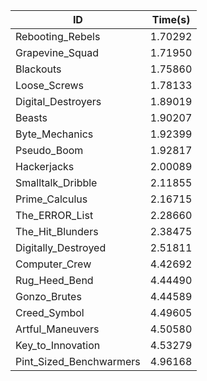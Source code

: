|ID|Time(s)|
|-|-|
|Rebooting_Rebels|1.70292|
|Grapevine_Squad|1.71950|
|Blackouts|1.75860|
|Loose_Screws|1.78133|
|Digital_Destroyers|1.89019|
|Beasts|1.90207|
|Byte_Mechanics|1.92399|
|Pseudo_Boom|1.92817|
|Hackerjacks|2.00089|
|Smalltalk_Dribble|2.11855|
|Prime_Calculus|2.16715|
|The_ERROR_List|2.28660|
|The_Hit_Blunders|2.38475|
|Digitally_Destroyed|2.51811|
|Computer_Crew|4.42692|
|Rug_Heed_Bend|4.44490|
|Gonzo_Brutes|4.44589|
|Creed_Symbol|4.49605|
|Artful_Maneuvers|4.50580|
|Key_to_Innovation|4.53279|
|Pint_Sized_Benchwarmers|4.96168|
